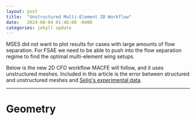 ```yaml
---
layout: post
title:  "Unstructured Multi-Element 2D Workflow"
date:   2024-08-04 01:46:00 -0400
categories: jekyll update
---
```

MSES did not want to plot results for cases with large amounts of flow separation. For FSAE we need to be able to push into the flow separation regime to find the optimal multi-element wing setups.

Below is the new 2D CFD workflow MACFE will follow, and it uses unstructured meshes. Included in this article is the error between structured and unstructured meshes and [Selig's experimental data](https://m-selig.ae.illinois.edu/pd.html).

---
# Geometry